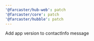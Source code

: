 ```yaml
---
'@farcaster/hub-web': patch
'@farcaster/core': patch
'@farcaster/hubble': patch
---
```


Add app version to contactInfo message
